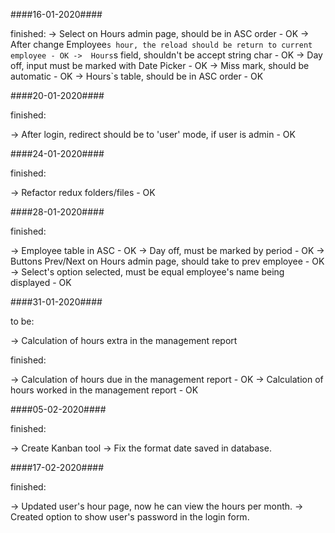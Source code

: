 ####16-01-2020####

finished:
->  Select on Hours admin page, should be in ASC order - OK
->  After change Employee`s hour, the reload should be return to current employee - OK
->  Hours`s field, shouldn't be accept string char - OK
->  Day off, input must be marked with Date Picker - OK
->  Miss mark, should be automatic - OK
->  Hours`s table, should be in ASC order - OK

####20-01-2020####

finished:

-> After login, redirect should be to 'user' mode, if user is admin - OK

####24-01-2020####

finished:

-> Refactor redux folders/files - OK

####28-01-2020####

finished:

->  Employee table in ASC - OK
->  Day off, must be marked by period - OK
->  Buttons Prev/Next on Hours admin page, should take to prev employee - OK
->  Select's option selected, must be equal employee's name being displayed - OK

####31-01-2020####

to be:

-> Calculation of hours extra in the management report

finished:

-> Calculation of hours due in the management report - OK
-> Calculation of hours worked in the management report - OK

####05-02-2020####

finished:

-> Create Kanban tool
-> Fix the format date saved in database.

####17-02-2020####

finished:

-> Updated user's hour page, now he can view the hours per month.
-> Created option to show user's password in the login form.